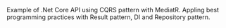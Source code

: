 Example of .Net Core API using CQRS pattern with MediatR. Appling best programming practices with Result pattern, DI and Repository pattern.
